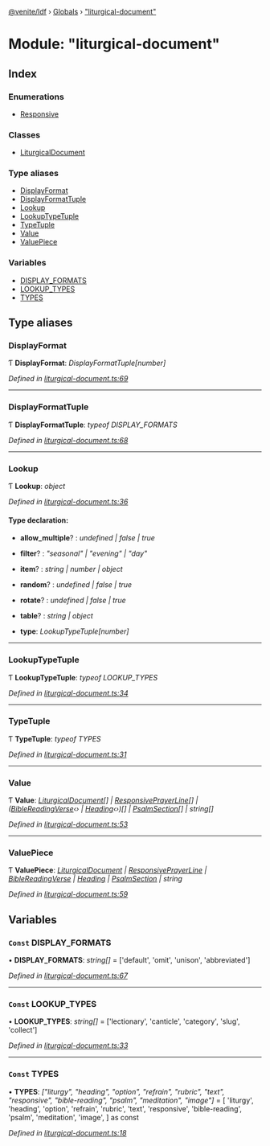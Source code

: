 [@venite/ldf](../README.md) › [Globals](../globals.md) › ["liturgical-document"](_liturgical_document_.md)

# Module: "liturgical-document"

## Index

### Enumerations

* [Responsive](../enums/_liturgical_document_.responsive.md)

### Classes

* [LiturgicalDocument](../classes/_liturgical_document_.liturgicaldocument.md)

### Type aliases

* [DisplayFormat](_liturgical_document_.md#displayformat)
* [DisplayFormatTuple](_liturgical_document_.md#displayformattuple)
* [Lookup](_liturgical_document_.md#lookup)
* [LookupTypeTuple](_liturgical_document_.md#lookuptypetuple)
* [TypeTuple](_liturgical_document_.md#typetuple)
* [Value](_liturgical_document_.md#value)
* [ValuePiece](_liturgical_document_.md#valuepiece)

### Variables

* [DISPLAY_FORMATS](_liturgical_document_.md#const-display_formats)
* [LOOKUP_TYPES](_liturgical_document_.md#const-lookup_types)
* [TYPES](_liturgical_document_.md#const-types)

## Type aliases

###  DisplayFormat

Ƭ **DisplayFormat**: *DisplayFormatTuple[number]*

*Defined in [liturgical-document.ts:69](https://github.com/gbj/venite/blob/da9c99aa/ldf/src/liturgical-document.ts#L69)*

___

###  DisplayFormatTuple

Ƭ **DisplayFormatTuple**: *typeof DISPLAY_FORMATS*

*Defined in [liturgical-document.ts:68](https://github.com/gbj/venite/blob/da9c99aa/ldf/src/liturgical-document.ts#L68)*

___

###  Lookup

Ƭ **Lookup**: *object*

*Defined in [liturgical-document.ts:36](https://github.com/gbj/venite/blob/da9c99aa/ldf/src/liturgical-document.ts#L36)*

#### Type declaration:

* **allow_multiple**? : *undefined | false | true*

* **filter**? : *"seasonal" | "evening" | "day"*

* **item**? : *string | number | object*

* **random**? : *undefined | false | true*

* **rotate**? : *undefined | false | true*

* **table**? : *string | object*

* **type**: *LookupTypeTuple[number]*

___

###  LookupTypeTuple

Ƭ **LookupTypeTuple**: *typeof LOOKUP_TYPES*

*Defined in [liturgical-document.ts:34](https://github.com/gbj/venite/blob/da9c99aa/ldf/src/liturgical-document.ts#L34)*

___

###  TypeTuple

Ƭ **TypeTuple**: *typeof TYPES*

*Defined in [liturgical-document.ts:31](https://github.com/gbj/venite/blob/da9c99aa/ldf/src/liturgical-document.ts#L31)*

___

###  Value

Ƭ **Value**: *[LiturgicalDocument](../classes/_liturgical_document_.liturgicaldocument.md)[] | [ResponsivePrayerLine](../classes/_responsive_prayer_.responsiveprayerline.md)[] | ([BibleReadingVerse](../classes/_bible_reading_bible_reading_verse_.biblereadingverse.md)‹› | [Heading](../classes/_heading_.heading.md)‹›)[] | [PsalmSection](../classes/_psalm_.psalmsection.md)[] | string[]*

*Defined in [liturgical-document.ts:53](https://github.com/gbj/venite/blob/da9c99aa/ldf/src/liturgical-document.ts#L53)*

___

###  ValuePiece

Ƭ **ValuePiece**: *[LiturgicalDocument](../classes/_liturgical_document_.liturgicaldocument.md) | [ResponsivePrayerLine](../classes/_responsive_prayer_.responsiveprayerline.md) | [BibleReadingVerse](../classes/_bible_reading_bible_reading_verse_.biblereadingverse.md) | [Heading](../classes/_heading_.heading.md) | [PsalmSection](../classes/_psalm_.psalmsection.md) | string*

*Defined in [liturgical-document.ts:59](https://github.com/gbj/venite/blob/da9c99aa/ldf/src/liturgical-document.ts#L59)*

## Variables

### `Const` DISPLAY_FORMATS

• **DISPLAY_FORMATS**: *string[]* = ['default', 'omit', 'unison', 'abbreviated']

*Defined in [liturgical-document.ts:67](https://github.com/gbj/venite/blob/da9c99aa/ldf/src/liturgical-document.ts#L67)*

___

### `Const` LOOKUP_TYPES

• **LOOKUP_TYPES**: *string[]* = ['lectionary', 'canticle', 'category', 'slug', 'collect']

*Defined in [liturgical-document.ts:33](https://github.com/gbj/venite/blob/da9c99aa/ldf/src/liturgical-document.ts#L33)*

___

### `Const` TYPES

• **TYPES**: *["liturgy", "heading", "option", "refrain", "rubric", "text", "responsive", "bible-reading", "psalm", "meditation", "image"]* = [
  'liturgy',
  'heading',
  'option',
  'refrain',
  'rubric',
  'text',
  'responsive',
  'bible-reading',
  'psalm',
  'meditation',
  'image',
] as const

*Defined in [liturgical-document.ts:18](https://github.com/gbj/venite/blob/da9c99aa/ldf/src/liturgical-document.ts#L18)*
